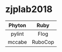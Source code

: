 # zjplab2018


| Phyton          | Ruby            |   
| :-------------: | :-------------: |
| pylint          | Flog            |
| mccabe          | RuboCop         |
